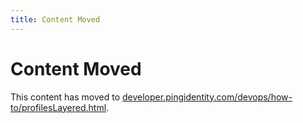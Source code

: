 ```yaml
---
title: Content Moved
---
```

# Content Moved

This content has moved to [developer.pingidentity.com/devops/how-to/profilesLayered.html](https://developer.pingidentity.com/devops/how-to/profilesLayered.html).
